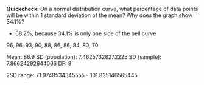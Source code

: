 **Quickcheck**: On a normal distribution curve, what percentage of data points will be within 1 standard deviation of the mean? Why does the graph show 34.1%?
- 68.2%, because 34.1% is only one side of the bell curve

96, 96, 93, 90, 88, 86, 86, 84, 80, 70

Mean: 86.9
SD (population): 7.46257328272225
SD (sample): 7.86624292644066
DF: 9

2SD range: 71.9748534345555 - 101.825146565445

